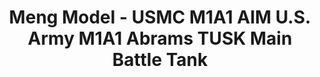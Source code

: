 ---
layout: product
title: "Meng Model - USMC M1A1 AIM U.S. Army M1A1 Abrams TUSK Main Battle Tank"
price: "7800" 
desc: "N/A"
img_path: "/assets/img/MM-TS-032.webp"
brand: "N/A"
available: false
special_offer: false
new: false
soon: false
cat: "010000"
subcat: "011000"
subsubcat: "0N/A"
sifra: "MM-TS-032"
popular: false
---